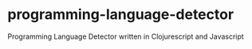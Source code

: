 # programming-language-detector
Programming Language Detector written in Clojurescript and Javascript
